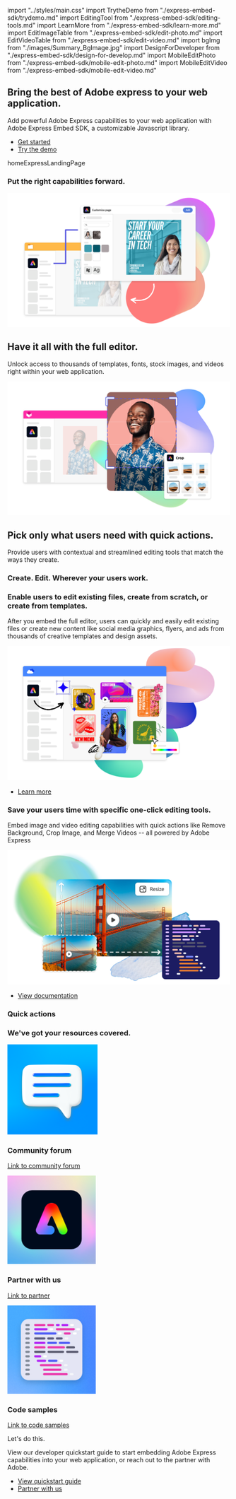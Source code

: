 import "../styles/main.css"
import TrytheDemo from "./express-embed-sdk/trydemo.md"
import EditingTool from "./express-embed-sdk/editing-tools.md"
import LearnMore from "./express-embed-sdk/learn-more.md"
import EditImageTable from "./express-embed-sdk/edit-photo.md"
import EditVideoTable from "./express-embed-sdk/edit-video.md"
import bgImg from "./images/Summary_BgImage.jpg"
import DesignForDeveloper from "./express-embed-sdk/design-for-develop.md"
import MobileEditPhoto from "./express-embed-sdk/mobile-edit-photo.md"
import MobileEditVideo from "./express-embed-sdk/mobile-edit-video.md"

<Hero slots="heading, text, buttons, assetsImg" customLayout variant="halfwidth" className="express-sdk-hero"/>

## Bring the best of Adobe express to your web application.

Add powerful Adobe Express capabilities to your web application with Adobe Express Embed SDK, a customizable Javascript library.

- [Get started](https://developer-stage.adobe.com/express/add-ons)
- [Try the demo ](https://demo-stage.expressembed.com/)

homeExpressLandingPage

<TitleBlock slots="heading" theme="lightest" className="right-capabilities" />

### Put the right capabilities forward.

<ImageTextBlock slots="image,heading,text" repeat="2" theme="lightest" className="editor-options" isCenter variantsTypePrimary='secondary'/>

![Customize within Adobe Acrobat](./images/Embed_FullEditor.png)

## Have it all with the full editor.

Unlock access to thousands of templates, fonts, stock images, and videos right within your web application.

![Creative Cloud desktop](./images/Embed_IntegratedQuickActions.png)

## Pick only what users need with quick actions.

Provide users with contextual and streamlined editing tools that match the ways they create.

<TrytheDemo />

<TitleBlock slots="heading" theme="light" className="users-work" />

### Create. Edit. Wherever your users work.

<WrapperComponent slots="content" repeat="1" theme="light" className="editingDescription" />

<EditingTool /> 

<WrapperComponent slots="content" repeat="1" theme="light" className="learnmoreBtn" />

<LearnMore />

<TextBlock slots="heading,text,image,buttons" theme="lightest" headerElementType="h2" variantsTypePrimary='secondary' variantStyleFill = "outline" homeZigZag className="explore unleash-power createTemplate" position="left" />

### Enable users to edit existing files, create from scratch, or create from templates.

After you embed the full editor, users can quickly and easily edit existing files or create new content like social media graphics, flyers, and ads from thousands of creative templates and design assets.

![Adobe Express functionality](./images/Embed_Templates.png)

- [Learn more](https://developer-stage.adobe.com/express/embed-sdk/docs/guides/full_editor/)

<TextBlock slots="heading,text,image,buttons" theme="lightest" headerElementType="h2" variantsTypePrimary='secondary' variantStyleFill = "outline" homeZigZag className="explore unleash-power viewDocs" position="right" />

### Save your users time with specific one-click editing tools.

Embed image and video editing capabilities with quick actions like Remove Background, Crop Image, and Merge Videos -- all powered by Adobe Express

![Adobe Express functionality](./images/Embed_QuickActions.png)

- [View documentation](https://developer-stage.adobe.com/express/embed-sdk/docs/guides/quick_actions/)

<TitleBlock slots="heading" theme="light" className="users-work" />

### Quick actions

<FormWrapperComponent slots="content" repeat="2" theme="light" className="editTable"/>

<EditImageTable/>

<EditVideoTable/>

<WrapperComponent slots="content" repeat="1" theme="light" className="mobileEdit"/>

<MobileEditPhoto />

<WrapperComponent slots="content" repeat="1" theme="light" className="mobileEdit"/>

<MobileEditVideo />
 
<WrapperComponent slots="content" repeat="1" theme="lightest" className="code-block"/>

<DesignForDeveloper/>

<TitleBlock slots="heading" theme="lightest" className="users-work" />

### We've got your resources covered.


<MiniResourceCard slots="image,heading,link" repeat="3" theme="lightest" inRow="3" className="mini-card support-tools" />

![Community forum](./images/Embed-forums.png)

### Community forum

[Link to community forum](https://adobe.ly/expressaddons)

![Partner with us](./images/Blog.svg)

### Partner with us

[Link to partner](https://adobe.ly/expressaddons)

![Code samples](./images/code-samples.svg)
### Code samples

[Link to code samples](https://adobe.ly/expressaddons)

<TeaserBlock  slots="heading,text,buttons" textColor="white" bgURL={bgImg} className="viewAddOn" variant="fullwidth"/>

<p className="teaserBlockCustomHeading">Let's do this.</p>

View our developer quickstart guide to start embedding Adobe Express capabilities into your web application, or reach out to the partner with Adobe.

- [View quickstart guide](https://developer-stage.adobe.com/express/embed-sdk/docs/guides/)
- [Partner with us](https://new.express.adobe.com/)
